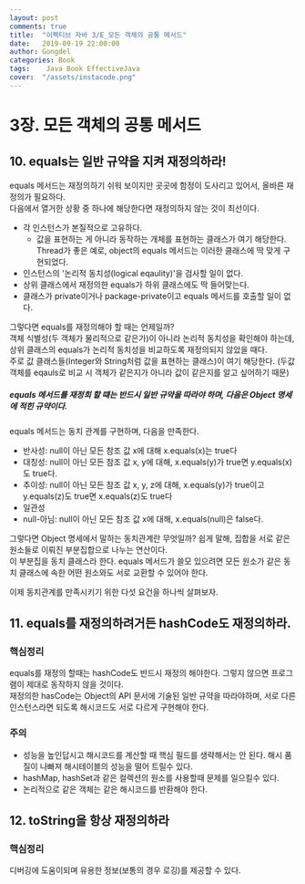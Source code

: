 ```yaml
---
layout: post
comments: true
title:  "이펙티브 자바 3/E_모든 객체의 공통 메서드"
date:   2019-09-19 22:00:00
author: Gongdel
categories: Book
tags:	 Java Book EffectiveJava
cover:  "/assets/instacode.png"
---
```

# 3장. 모든 객체의 공통 메서드
## 10. equals는 일반 규약을 지켜 재정의하라!
equals 메서드는 재정의하기 쉬워 보이지만 곳곳에 함정이 도사리고 있어서, 올바른 재정의가 필요하다.  
다음에서 열거한 상황 중 하나에 해당한다면 재정의하지 않는 것이 최선이다.
+ 각 인스턴스가 본질적으로 고유하다.
	+ 값을 표현하는 게 아니라 동작하는 개체를 표현하는 클래스가 여기 해당한다.  
	Thread가 좋은 예로, object의 equals 메서드는 이러한 클래스에 딱 맞게 구현되었다.
+ 인스턴스의 '논리적 동치성(logical eqaulity)'을 검사할 일이 없다.
+ 상위 클래스에서 재정의한 equals가 하위 클래스에도 딱 들어맞는다.
+ 클래스가 private이거나 package-private이고 equals 메서드를 호출할 일이 없다.

그렇다면 equals를 재정의해야 할 때는 언제일까?  
객체 식별성(두 객체가 물리적으로 같은가)이 아니라 논리적 동치성을 확인해야 하는데, 상위 클래스의 equals가 논리적 동치성을 비교하도록 재정의되지 않았을 때다.  
주로 값 클래스들(Integer와 String처럼 값을 표현하는 클래스)이 여기 해당한다. (두값 객체를 eqauls로 비교 시 객체가 같은지가 아니라 값이 같은지를 알고 싶어하기 때문)    

##### equals 메서드를 재정희 할 떄는 반드시 일반 규약을 따라야 하며, 다음은 Object 명세에 적힌 규약이다.
equals 메서드는 동치 관계를 구현하며, 다음을 만족한다.
+ 반사성: null이 아닌 모든 참조 값 x에 대해 x.equals(x)는 true다
+ 대칭성: null이 아닌 모든 참조 값 x, y에 대해, x.equals(y)가 true면 y.equals(x)도 true다. 
+ 추이성: null이 아닌 모든 참조 값 x, y, z에 대해, x.equals(y)가 true이고 y.equals(z)도 true면 x.equals(z)도 true다
+ 일관성
+ null-아님: null이 아닌 모든 참조 값 x에 대해, x.equals(null)은 false다.

그렇다면 Object 명세에서 말하는 동치관계란 무엇일까? 쉽게 말해, 집합을 서로 같은 원소들로 이뤄진 부분집합으로 나누는 연산이다.  
이 부분집을 동치 클래스라 한다. equals 메서드가 쓸모 있으려면 모든 원소가 같은 동치 클래스에 속한 어떤 원소와도 서로 교환할 수 있어야 한다.  

이제 동치관계를 만족시키기 위한 다섯 요건을 하나씩 살펴보자.
 
## 11. equals를 재정의하려거든 hashCode도 재정의하라.

### 핵심정리
equals를 재정의 할때는 hashCode도 반드시 재정의 해야한다. 그렇지 않으면 프로그램이 제대로 동작하지 않을 것이다.  
재정의한 hasCode는 Object의 API 문서에 기술된 일반 규약을 따라야하며, 서로 다른 인스턴스라면 되도록 해시코드도 서로 다르게 구현해야 한다.

### 주의

- 성능을 높인답시고 해시코드를 계산할 때 핵심 필드를 생략해서는 안 된다. 해시 품질이 나빠져 해시테이블의 성능을 떨어 트릴수 있다.
- hashMap, hashSet과 같은 컬렉션의 원소를 사용할때 문제를 일으킬수 있다.
- 논리적으로 같은 객체는 같은 해시코드를 반환해야 한다.

## 12. toString을 항상 재정의하라
### 핵심정리
디버깅에 도움이되며 유용한 정보(보통의 경우 로깅)를 제공할 수 있다.
